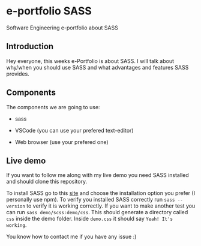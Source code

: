 # e-portfolio SASS

Software Engineering e-portfolio about SASS

## Introduction

Hey everyone, this weeks e-Portfolio is about SASS. I will talk about why/when you should use SASS and what advantages and features SASS provides.

## Components

The components we are going to use:

- sass

- VSCode (you can use your prefered text-editor)

- Web browser (use your prefered one)

## Live demo

If you want to follow me along with my live demo you need SASS installed and should clone this repository.

To install SASS go to this [site](https://sass-lang.com/install) and choose the installation option you prefer (I personally use npm). To verify you installed SASS correctly run `sass --version` to verify it is working correctly. If you want to make another test you can run `sass demo/scss:demo/css`. This should generate a directory called `css` inside the demo folder. Inside `demo.css` it should say `Yeah! It's working`.

You know how to contact me if you have any issue :)
